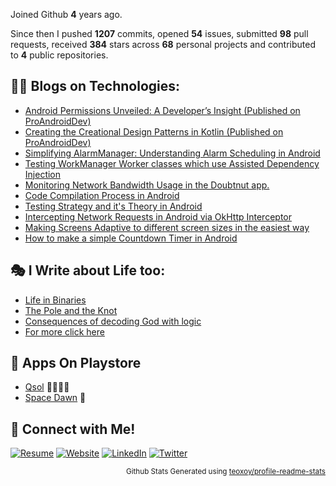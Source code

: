 Joined Github **4** years ago.

Since then I pushed **1207** commits, opened **54** issues, submitted **98** pull requests, received **384** stars across **68** personal projects and contributed to **4** public repositories.

## 🧑‍💻 Blogs on Technologies:

- [Android Permissions Unveiled: A Developer’s Insight (Published on ProAndroidDev)](https://proandroiddev.com/android-permissions-unveiled-a-developers-insight-131c829c150b)
- [Creating the Creational Design Patterns in Kotlin (Published on ProAndroidDev)](https://proandroiddev.com/creating-the-creational-design-patterns-in-kotlin-319d08fdf9b6)
- [Simplifying AlarmManager: Understanding Alarm Scheduling in Android](https://avidraghav.hashnode.dev/simplifying-alarmmanager-understanding-alarm-scheduling-in-android)
- [Testing WorkManager Worker classes which use Assisted Dependency Injection](https://medium.com/@raghavaggarwal776/testing-workmanager-worker-classes-which-use-assisted-dependency-injection-5862d59f0494)
- [Monitoring Network Bandwidth Usage in the Doubtnut app.](https://medium.com/doubtnut/monitoring-network-bandwidth-usage-in-the-doubtnut-app-40d4aba0cf7d)
- [Code Compilation Process in Android](https://avidraghav.hashnode.dev/code-compilation-process-in-android)
- [Testing Strategy and it's Theory in Android](https://avidraghav.hashnode.dev/testing-strategy-and-its-theory-in-android-1)
- [Intercepting Network Requests in Android via OkHttp Interceptor](https://avidraghav.hashnode.dev/intercepting-network-requests-in-android-via-okhttp-interceptor)
- [Making Screens Adaptive to different screen sizes in the easiest way](https://medium.com/@raghavaggarwal776/making-screens-adaptive-to-different-screen-sizes-in-the-most-easy-way-fb3081175680)
- [How to make a simple Countdown Timer in Android](https://medium.com/@raghavaggarwal776/how-to-make-a-simple-countdown-timer-in-android-bfb5bf6f3399)

## 🎭 I Write about Life too:

- [Life in Binaries](https://avidraghav.dev/everydaylens/binary_life/)
- [The Pole and the Knot](https://avidraghav.dev/everydaylens/pole_knot/)
- [Consequences of decoding God with logic](https://avidraghav.dev/everydaylens/decoding_god_with_logic/)
- [For more click here](https://avidraghav.dev/everydaylens/)

## 📱 Apps On Playstore

- [Qsol](https://play.google.com/store/apps/details?id=com.application.kurukshetrauniversitypapers)  👩‍🎓👨‍🎓
- [Space Dawn](https://play.google.com/store/apps/details?id=com.raghav.spacedawnv2)  🚀

## 🔗 Connect with Me!

[![Resume](https://img.shields.io/badge/-Resume-white?style=for-the-badge&logo=Android&logoColor=purple)](https://drive.google.com/file/d/1uDV1lX2vuV4hPtruGY1gozvnqS25VkqH/view?usp=sharing)
[![Website](https://img.shields.io/badge/-Website-green?style=for-the-badge&logo=googlechrome&logoColor=white)](https://avidraghav.dev/)
[![LinkedIn](https://img.shields.io/badge/-LinkedIn-blue?style=for-the-badge&logo=Linkedin&logoColor=white)](https://www.linkedin.com/in/avidraghav/)
[![Twitter](https://img.shields.io/badge/-Twitter-blue?style=for-the-badge&logo=twitter&logoColor=white)](https://twitter.com/avidRaghav)




<p align="right"><sub>Github Stats Generated using <a href="https://github.com/marketplace/actions/profile-readme-stats">teoxoy/profile-readme-stats</a>
